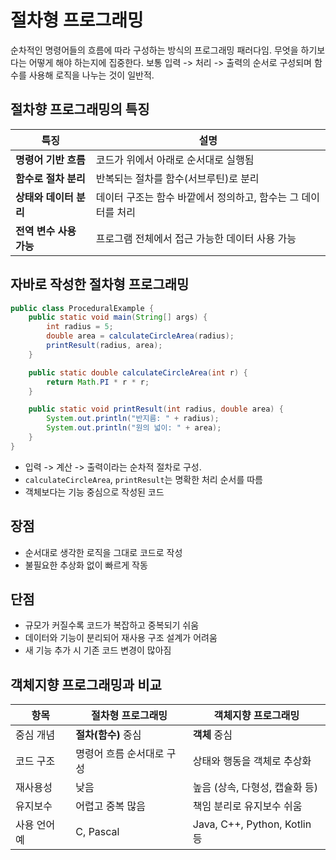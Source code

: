 # 절차형 프로그래밍
순차적인 명령어들의 흐름에 따라 구성하는 방식의 프로그래밍 패러다임. 무엇을 하기보다는 어떻게 해야 하는지에 집중한다. 보통 입력 -> 처리 -> 출력의 순서로 구성되며 함수를 사용해 로직을 나누는 것이 일반적.

## 절차향 프로그래밍의 특징

| 특징              | 설명                                  |
| --------------- | ----------------------------------- |
| **명령어 기반 흐름**   | 코드가 위에서 아래로 순서대로 실행됨                |
| **함수로 절차 분리**   | 반복되는 절차를 함수(서브루틴)로 분리               |
| **상태와 데이터 분리**  | 데이터 구조는 함수 바깥에서 정의하고, 함수는 그 데이터를 처리 |
| **전역 변수 사용 가능** | 프로그램 전체에서 접근 가능한 데이터 사용 가능          |

## 자바로 작성한 절차형 프로그래밍

```java
public class ProceduralExample {
    public static void main(String[] args) {
        int radius = 5;
        double area = calculateCircleArea(radius);
        printResult(radius, area);
    }

    public static double calculateCircleArea(int r) {
        return Math.PI * r * r;
    }

    public static void printResult(int radius, double area) {
        System.out.println("반지름: " + radius);
        System.out.println("원의 넓이: " + area);
    }
}
```
 - 입력 -> 계산 -> 출력이라는 순차적 절차로 구성.
 - ```calculateCircleArea```, ```printResult```는 명확한 처리 순서를 따름
 - 객체보다는 기능 중심으로 작성된 코드

## 장점
 - 순서대로 생각한 로직을 그대로 코드로 작성
 - 불필요한 추상화 없이 빠르게 작동

## 단점
 - 규모가 커질수록 코드가 복잡하고 중복되기 쉬움
 - 데이터와 기능이 분리되어 재사용 구조 설계가 어려움
 - 새 기능 추가 시 기존 코드 변경이 많아짐

## 객체지향 프로그래밍과 비교

| 항목      | 절차형 프로그래밍      | 객체지향 프로그래밍                  |
| ------- | -------------- | --------------------------- |
| 중심 개념   | **절차(함수)** 중심  | **객체** 중심                   |
| 코드 구조   | 명령어 흐름 순서대로 구성 | 상태와 행동을 객체로 추상화             |
| 재사용성    | 낮음             | 높음 (상속, 다형성, 캡슐화 등)         |
| 유지보수    | 어렵고 중복 많음      | 책임 분리로 유지보수 쉬움              |
| 사용 언어 예 | C, Pascal      | Java, C++, Python, Kotlin 등 |
